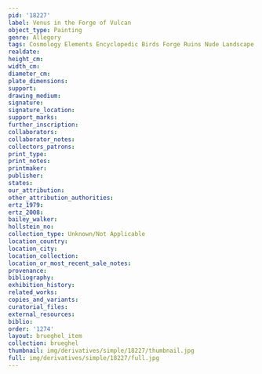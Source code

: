 ```yaml
---
pid: '18227'
label: Venus in the Forge of Vulcan
object_type: Painting
genre: Allegory
tags: Cosmology Elements Encyclopedic Birds Forge Ruins Nude Landscape Armor
realdate: 
height_cm: 
width_cm: 
diameter_cm: 
plate_dimensions: 
support: 
drawing_medium: 
signature: 
signature_location: 
support_marks: 
further_inscription: 
collaborators: 
collaborator_notes: 
collectors_patrons: 
print_type: 
print_notes: 
printmaker: 
publisher: 
states: 
our_attribution: 
other_attribution_authorities: 
ertz_1979: 
ertz_2008: 
bailey_walker: 
hollstein_no: 
collection_type: Unknown/Not Applicable
location_country: 
location_city: 
location_collection: 
location_or_most_recent_sale_notes: 
provenance: 
bibliography: 
exhibition_history: 
related_works: 
copies_and_variants: 
curatorial_files: 
external_resources: 
biblio: 
order: '1274'
layout: brueghel_item
collection: brueghel
thumbnail: img/derivatives/simple/18227/thumbnail.jpg
full: img/derivatives/simple/18227/full.jpg
---
```

